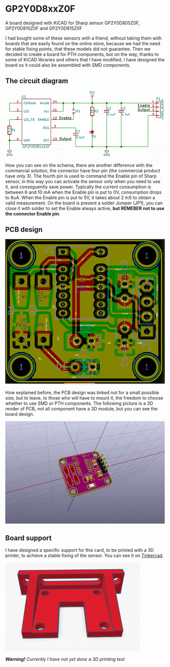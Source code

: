 # GP2Y0D8xxZ0F
A board designed with KiCAD for Sharp sensor GP2Y0D805Z0F, GP2Y0D810Z0F and GP2Y0D815Z0F

I had bought some of these sensors with a friend, without taking them with boards that are easily found on the online store, because we had the need for stable fixing points, that these models did not guarantee.
Then we decided to create a board for PTH components, but on the way, thanks to some of KiCAD libraries and others that I have modified, I have designed the board so it could also be assembled with SMD components.

## The circuit diagram
![Schema](https://github.com/bobboteck/GP2Y0D8xxZ0F/blob/master/images/schema.png "Schema")

How you can see on the schema, there are another difference with the commercial solution, the connector have four pin (the commercial product have only 3). The fourth pin is used to command the Enable pin of Sharp sensor, in this way you can activate the sensor only when you need to use it, and conseguently save power.
Typically the current consumption is between 6 and 10 mA when the Enable pin is put to 0V, consumption drops to 8uA. When the Enable pin is put to 5V, it takes about 2 mS to obtain a valid measurement.
On the board is present a solder Jumper (JP1), you can close it with solder to set the Enable always active, **but REMEBER not to use the connector Enable pin**.

## PCB design
![View of Front Board](https://github.com/bobboteck/GP2Y0D8xxZ0F/blob/master/images/scheda-sensore-top.png "View of Front PCB")

How explained before, the PCB design was tinked not for a small possible size, but to leave, to those who will have to mount it, the freedom to choose whether to use SMD or PTH components.
The following picture is a 3D render of PCB, not all component have a 3D module, but you can see the board design.

![3D render](https://github.com/bobboteck/GP2Y0D8xxZ0F/blob/master/images/GP2Y0D8xxZ0F.jpg "3D render")

## Board support
I have designed a specific support for this card, to be printed with a 3D printer, to achieve a stable fixing of the sensor. You can see it on [Tinkercad](https://www.tinkercad.com/things/4nSgSBEPW0j).

![Board support](https://github.com/bobboteck/GP2Y0D8xxZ0F/blob/master/images/GP2Y0D8xxZ0F-3D-Support.png "Board support")

***Warning!*** *Currently I have not yet done a 3D printing test*
